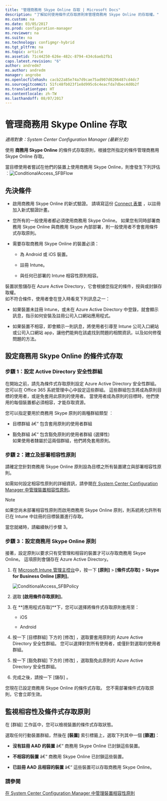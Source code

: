 ```yaml
---
title: "管理商務用 Skype Online 存取 | Microsoft Docs"
description: "了解如何使用條件式存取原則來管理商務用 Skype Online 的存取權。"
ms.custom: na
ms.date: 03/05/2017
ms.prod: configuration-manager
ms.reviewer: na
ms.suite: na
ms.technology: configmgr-hybrid
ms.tgt_pltfrm: na
ms.topic: article
ms.assetid: 71c44250-626e-482c-8794-434c6aeb2fb1
caps.latest.revision: "6"
author: andredm7
ms.author: andredm
manager: angrobe
ms.openlocfilehash: cacb22a85e74a7d9cae75ad907d0206487cd4dc7
ms.sourcegitcommit: 51fc48fb023f1e8d995c6c4eacfda7dbec4d0b2f
ms.translationtype: HT
ms.contentlocale: zh-TW
ms.lasthandoff: 08/07/2017
---
```

# <a name="manage-skype-for-business-online-access"></a>管理商務用 Skype Online 存取

*適用對象：System Center Configuration Manager (最新分支)*


使用  **商務用 Skype Online** 的條件式存取原則，根據您所指定的條件管理商務用 Skype Online 存取。  


 當目標使用者嘗試在他們的裝置上使用商務用 Skype Online，則會發生下列評估︰![ConditionalAccess&#95;SFBFlow](media/ConditionalAccess_SFBFlow.png)  

## <a name="prerequisites"></a>先決條件  

-   啟用商務用 Skype Online 的新式驗證。 請填寫這份 [Connect 表單](https://connect.microsoft.com/office/Survey/NominationSurvey.aspx?SurveyID=17299&ProgramID=8715) ，以註冊加入新式驗證計畫。  

-   您所有的一般使用者都必須使用商務用 Skype Online。 如果您有同時部署商務用 Skype Online 與商務用 Skype 內部部署，則一般使用者不會套用條件式存取原則。  

-   需要存取商務用 Skype Online 的裝置必須：  

    -   為 Android 或 iOS 裝置。  

    -   註冊 Intune。  

    -   與任何已部署的 Intune 相容性原則相容。  

 裝置狀態儲存在 Azure Active Directory，它會根據您指定的條件，授與或封鎖存取權。  
如不符合條件，使用者會在登入時看見下列訊息之一：  

-   如果裝置未註冊 Intune，或未在 Azure Active Directory 中登錄，就會顯示訊息，指示如何安裝及註冊公司入口網站應用程式。  

-   如果裝置不相容，即會顯示一則訊息，將使用者引導至 Intune 公司入口網站或公司入口網站 app，讓他們能夠在該處找到問題的相關資訊，以及如何修復問題的方法。  

## <a name="configure-conditional-access-for-skype-for-business-online"></a>設定商務用 Skype Online 的條件式存取  

### <a name="step-1-configure-active-directory-security-groups"></a>步驟 1：設定 Active Directory 安全性群組  
 在開始之前，請先為條件式存取原則設定 Azure Active Directory 安全性群組。 您可以在 Office 365 系統管理中心中設定這些群組。 這些群組包含將成為原則目標的使用者，或是免套用此原則的使用者。 當使用者成為原則的目標時，他們使用的每個裝置都必須相容，才能存取資源。  

 您可以指定要用於商務用 Skype 原則的兩種群組類型 ︰  

-   目標群組 â€“ 包含套用原則的使用者群組  

-   豁免群組 â€“ 包含豁免原則的使用者群組 (選擇性)  
    如果使用者隸屬於這兩個群組，他們將免套用原則。  

### <a name="step-2-configure-and-deploy-a-compliance-policy"></a>步驟 2：建立及部署相容性原則  
 請確定您針對商務用 Skype Online 原則設為目標之所有裝置建立與部署相容性原則。  

 如需如何設定相容性原則的詳細資訊，請參閱[在 System Center Configuration Manager 中管理裝置相容性原則](../../protect/deploy-use/device-compliance-policies.md)。  

> [!NOTE]  
>  如果您尚未部署相容性原則而啟用商務用 Skype Online 原則，則系統將允許所有已在 Intune 中註冊的目標裝置進行存取。  

 當您就緒時，請繼續執行步驟 3。  

### <a name="step-3-configure-the-skype-for-business-online-policy"></a>步驟 3：設定商務用 Skype Online 原則  
 接著，設定原則以要求只有受管理和相容的裝置才可以存取商務用 Skype Online。 這項原則會儲存在 Azure Active Directory。  

1.  在 [Microsoft Intune 管理主控台](https://manage.microsoft.com)中，按一下 **[原則]** > **[條件式存取]** > **Skype for Business Online [原則]**。  

     ![ConditionalAccess&#95;SFBPolicy](media/ConditionalAccess_SFBPolicy.png)  

2.  選取 **[啟用條件存取原則]**。  

3.  在 **[應用程式存取]**下，您可以選擇將條件式存取原則套用至：  

    -   iOS  

    -   Android  

4.  按一下 [目標群組] 下方的 [修改]  ，選取要套用原則的 Azure Active Directory 安全性群組。 您可以選擇針對所有使用者，或僅針對選取的使用者群組。  

5.  按一下 [豁免群組] 下方的 [修改]  ，選取豁免此原則的 Azure Active Directory 安全性群組。  

6.  完成之後，請按一下 [儲存] 。  

 您現在已設定商務用 Skype Online 的條件式存取。 您不需部署條件式存取原則，它會立即生效。  

## <a name="monitor-the-compliance-and-conditional-access-policies"></a>監視相容性及條件式存取原則  
 在 [群組] 工作區中，您可以檢視裝置的條件式存取狀態。  

 選取任何行動裝置群組，然後在 **[裝置]** 索引標籤上，選取下列其中一個 **[篩選]**：  

-   **沒有註冊 AAD 的裝置** â€“ 商務用 Skype Online 已封鎖這些裝置。  

-   **不相容的裝置** â€“ 商務用 Skype Online 已封鎖這些裝置。  

-   **已註冊 AAD 且相容的裝置** â€“ 這些裝置可以存取商務用 Skype Online。  

### <a name="see-also"></a>請參閱  

 [在 System Center Configuration Manager 中管理裝置相容性原則](../../protect/deploy-use/device-compliance-policies.md)

